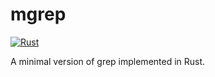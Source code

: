 # mgrep

[![Rust](https://github.com/jonduesterhoeft/mgrep/actions/workflows/rust.yml/badge.svg)](https://github.com/jonduesterhoeft/mgrep/actions/workflows/rust.yml)

A minimal version of grep implemented in Rust.
